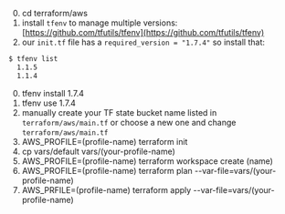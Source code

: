 0. cd terraform/aws
0. install `tfenv` to manage multiple versions: [https://github.com/tfutils/tfenv](https://github.com/tfutils/tfenv)
0. our `init.tf` file has a `required_version = "1.7.4"` so install that:

  ```bash
  $ tfenv list
    1.1.5
    1.1.4
  ```

0. tfenv install 1.7.4
0. tfenv use 1.7.4
0. manually create your TF state bucket name listed in `terraform/aws/main.tf` or choose a new one and change `terraform/aws/main.tf`
0. AWS_PROFILE=(profile-name) terraform init
0. cp vars/default vars/(your-profile-name)
0. AWS_PROFILE=(profile-name) terraform workspace create (name)
0. AWS_PROFILE=(profile-name) terraform plan --var-file=vars/(your-profile-name)
0. AWS_PRFILE=(profile-name) terraform apply --var-file=vars/(your-profile-name)
